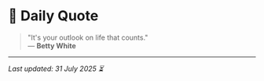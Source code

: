 # 📜 Daily Quote

> "It's your outlook on life that counts."  
> — **Betty White**

---

_Last updated: 31 July 2025 ⏳_
